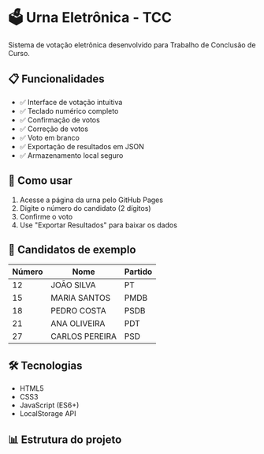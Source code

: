 # 🗳️ Urna Eletrônica - TCC

Sistema de votação eletrônica desenvolvido para Trabalho de Conclusão de Curso.

## 📋 Funcionalidades

- ✅ Interface de votação intuitiva
- ✅ Teclado numérico completo
- ✅ Confirmação de votos
- ✅ Correção de votos
- ✅ Voto em branco
- ✅ Exportação de resultados em JSON
- ✅ Armazenamento local seguro

## 🚀 Como usar

1. Acesse a página da urna pelo GitHub Pages
2. Digite o número do candidato (2 dígitos)
3. Confirme o voto
4. Use "Exportar Resultados" para baixar os dados

## 🔢 Candidatos de exemplo

| Número | Nome           | Partido |
|--------|----------------|---------|
| 12     | JOÃO SILVA     | PT      |
| 15     | MARIA SANTOS   | PMDB    |
| 18     | PEDRO COSTA    | PSDB    |
| 21     | ANA OLIVEIRA   | PDT     |
| 27     | CARLOS PEREIRA | PSD     |

## 🛠️ Tecnologias

- HTML5
- CSS3
- JavaScript (ES6+)
- LocalStorage API

## 📊 Estrutura do projeto
